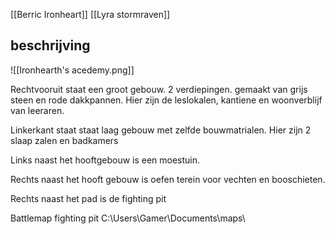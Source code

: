 [[Berric Ironheart]] [[Lyra stormraven]]

## beschrijving

![[Ironhearth's acedemy.png]]

Rechtvooruit staat een groot gebouw. 2 verdiepingen. gemaakt van grijs steen en rode dakkpannen. Hier zijn de leslokalen, kantiene en woonverblijf van leeraren.

Linkerkant staat staat laag gebouw met zelfde bouwmatrialen. Hier zijn 2 slaap zalen en badkamers

Links naast het hooftgebouw is een moestuin.

Rechts naast het hooft gebouw is oefen terein voor vechten en booschieten.

Rechts naast het pad is de fighting pit


Battlemap fighting pit
C:\Users\Gamer\Documents\maps\